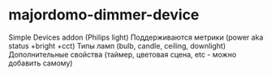 # majordomo-dimmer-device
Simple Devices addon (Philips light)
Поддерживаются метрики (power aka status +bright +cct)
Типы ламп (bulb, candle, ceiling, downlight)
Дополнительные свойства (таймер, цветовая сцена, etc - можно добавить самому)
